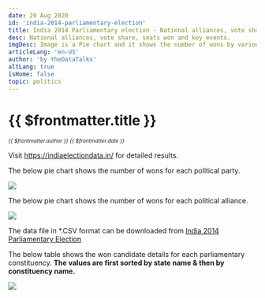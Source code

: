 ```yaml
---
date: 29 Aug 2020
id: 'india-2014-parliamentary-election'
title: India 2014 Parliamentary election - National alliances, vote share, seats won and key events.
desc: National alliances, vote share, seats won and key events.
imgDesc: Image is a Pie chart and it shows the number of wons by various alliances in the state.
articleLang: 'en-US'
author: 'by theDataTalks'
altLang: true
isHome: false
topic: politics
---
```


<altLang />

# {{ $frontmatter.title }}
<i style="font-size: 0.75em;"> {{ $frontmatter.author }} {{ $frontmatter.date }} </i>

Visit <https://indiaelectiondata.in/> for detailed results.

The below pie chart shows the number of wons for each political party.  

![](/img/politics/india-2014-parliamentary-election/india-2014-election-1.png)

The below pie chart shows the number of wons for each political alliance.  

![](/img/politics/india-2014-parliamentary-election/india-2014-election-2.png)

The data file in \*.CSV format can be downloaded from [India 2014 Parliamentary Election](https://thedatatalks.in/datas/politics/india-2001-parliamentary-election.csv)

The below table shows the won candidate details for each parliamentary constituency.
**The values are first sorted by state name & then by constituency name.**

![](/img/politics/india-2014-parliamentary-election/india-2014-election-3.png)


<style>

</style>